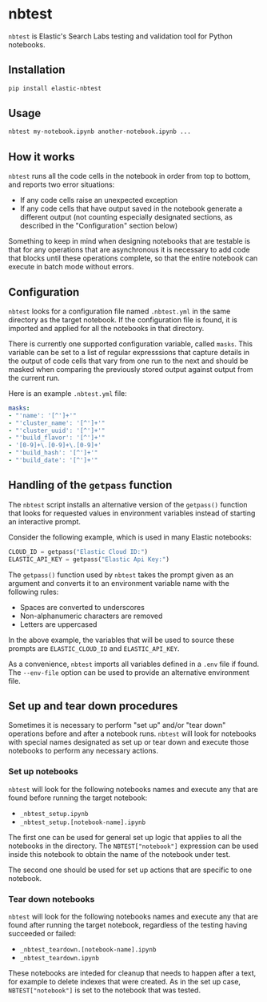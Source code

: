 # nbtest

`nbtest` is Elastic's Search Labs testing and validation tool for Python
notebooks.

## Installation

```bash
pip install elastic-nbtest
```

## Usage

```bash
nbtest my-notebook.ipynb another-notebook.ipynb ...
```

## How it works

`nbtest` runs all the code cells in the notebook in order from top to bottom,
and reports two error situations:

- If any code cells raise an unexpected exception
- If any code cells that have output saved in the notebook generate a different
  output (not counting especially designated sections, as described in the
  "Configuration" section below)

Something to keep in mind when designing notebooks that are testable is that
for any operations that are asynchronous it is necessary to add code that
blocks until these operations complete, so that the entire notebook can
execute in batch mode without errors.

## Configuration

`nbtest` looks for a configuration file named `.nbtest.yml` in the same
directory as the target notebook. If the configuration file is found, it is
imported and applied for all the notebooks in that directory.

There is currently one supported configuration variable, called `masks`. This
variable can be set to a list of regular expresssions that capture details in
the output of code cells that vary from one run to the next and should be
masked when comparing the previously stored output against output from the
current run.

Here is an example `.nbtest.yml` file:

```yaml
masks:
- "'name': '[^']+'"
- "'cluster_name': '[^']+'"
- "'cluster_uuid': '[^']+'"
- "'build_flavor': '[^']+'"
- '[0-9]+\.[0-9]+\.[0-9]+'
- "'build_hash': '[^']+'"
- "'build_date': '[^']+'"
```

## Handling of the `getpass` function

The `nbtest` script installs an alternative version of the `getpass()` function
that looks for requested values in environment variables instead of starting an
interactive prompt.

Consider the following example, which is used in many Elastic notebooks:

```python
CLOUD_ID = getpass("Elastic Cloud ID:")
ELASTIC_API_KEY = getpass("Elastic Api Key:")
```

The `getpass()` function used by `nbtest` takes the prompt given as an
argument and converts it to an environment variable name with the following
rules:

- Spaces are converted to underscores
- Non-alphanumeric characters are removed
- Letters are uppercased

In the above example, the variables that will be used to source these prompts
are `ELASTIC_CLOUD_ID` and `ELASTIC_API_KEY`.

As a convenience, `nbtest` imports all variables defined in a `.env` file if
found. The `--env-file` option can be used to provide an alternative
environment file.

## Set up and tear down procedures

Sometimes it is necessary to perform "set up" and/or "tear down" operations
before and after a notebook runs. `nbtest` will look for notebooks with special
names designated as set up or tear down and execute those notebooks to perform
any necessary actions.

### Set up notebooks

`nbtest` will look for the following notebooks names and execute any that are
found before running the target notebook:

- `_nbtest_setup.ipynb`
- `_nbtest_setup.[notebook-name].ipynb`

The first one can be used for general set up logic that applies to all the
notebooks in the directory. The `NBTEST["notebook"]` expression can be used
inside this notebook to obtain the name of the notebook under test.

The second one should be used for set up actions that are specific to one
notebook.

### Tear down notebooks

`nbtest` will look for the following notebooks names and execute any that are
found after running the target notebook, regardless of the testing having
succeeded or failed:

- `_nbtest_teardown.[notebook-name].ipynb`
- `_nbtest_teardown.ipynb`

These notebooks are inteded for cleanup that needs to happen after a text, for
example to delete indexes that were created. As in the set up case,
`NBTEST["notebook"]` is set to the notebook that was tested.

